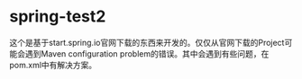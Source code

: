 # spring-test2
这个是基于start.spring.io官网下载的东西来开发的。仅仅从官网下载的Project可能会遇到Maven configuration problem的错误。其中会遇到有些问题，在pom.xml中有解决方案。